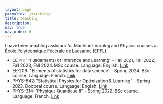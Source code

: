 ```yaml
---
layout: page
permalink: /teaching/
title: teaching
description: 
nav: true
nav_order: 6
---
```


I have been teaching assistant for Machine Learning and Physics courses at [École Polytechnique Fédérale de Lausanne (EPFL)](https://www.epfl.ch/en/).

- EE-411: "Fundamental of Inference and Learning" - Fall 2021, Fall 2022, Fall 2023, Fall 2024. MSc course. Language: English. [Link](https://edu.epfl.ch/coursebook/en/fundamentals-of-inference-and-learning-EE-411)
- EE-209: "Elements of statistics for data science" - Spring 2024. BSc course. Language: French. [Link](https://edu.epfl.ch/coursebook/en/elements-of-statistics-for-data-science-EE-209)
- PHYS-642: "Statistical Physics for Optimization & Learning" - Spring 2023. Doctoral course. Language: English. [Link](https://idephics.github.io/EPFLDoctoralLecture2023/)
- PHYS-314: "Physique Quantique II" - Spring 2022. BSc course. Language: French. [Link](https://edu.epfl.ch/coursebook/fr/quantum-physics-ii-PHYS-314)